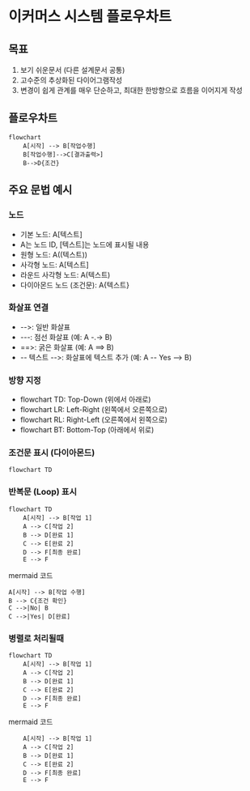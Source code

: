 # 이커머스 시스템 플로우차트
## 목표
1. 보기 쉬운문서 (다른 설계문서 공통)
2. 고수준의 추상화된 다이어그램작성
3. 변경이 쉽게 관계를 매우 단순하고, 최대한 한방향으로 흐름을 이어지게 작성


## 플로우차트 

```mermaid
flowchart
    A[시작] --> B[작업수행]
    B[작업수행]-->C[결과출력>]
    B-->D{조건}
```

## 주요 문법 예시
### 노드
- 기본 노드: A[텍스트]
-  A는 노드 ID, [텍스트]는 노드에 표시될 내용
-  원형 노드: A((텍스트))
-  사각형 노드: A[텍스트]
-  라운드 사각형 노드: A(텍스트)
-  다이아몬드 노드 (조건문): A{텍스트}
   
### 화살표 연결
- -->: 일반 화살표
-  ---: 점선 화살표 (예: A -.-> B)
-  ==>: 굵은 화살표 (예: A ==> B)
-  -- 텍스트 -->: 화살표에 텍스트 추가 (예: A -- Yes --> B)

### 방향 지정
- flowchart TD: Top-Down (위에서 아래로)
- flowchart LR: Left-Right (왼쪽에서 오른쪽으로)
- flowchart RL: Right-Left (오른쪽에서 왼쪽으로)
- flowchart BT: Bottom-Top (아래에서 위로)

### 조건문 표시 (다이아몬드)
```mermaid
flowchart TD
```

### 반복문 (Loop) 표시
```mermaid
flowchart TD
    A[시작] --> B[작업 1]
    A --> C[작업 2]
    B --> D[완료 1]
    C --> E[완료 2]
    D --> F[최종 완료]
    E --> F
```
mermaid 코드
````
A[시작] --> B[작업 수행]
B --> C{조건 확인}
C -->|No| B
C -->|Yes| D[완료]
````

### 병렬로 처리될때

```mermaid
flowchart TD
    A[시작] --> B[작업 1]
    A --> C[작업 2]
    B --> D[완료 1]
    C --> E[완료 2]
    D --> F[최종 완료]
    E --> F
```
mermaid 코드
```
    A[시작] --> B[작업 1]
    A --> C[작업 2]
    B --> D[완료 1]
    C --> E[완료 2]
    D --> F[최종 완료]
    E --> F
```
